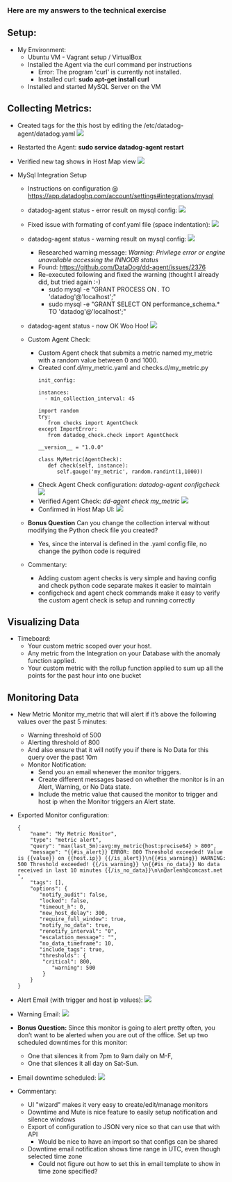 ### Here are my answers to the technical exercise

## Setup:
* My Environment:
  * Ubuntu VM - Vagrant setup / VirtualBox
  * Installed the Agent via the curl command per instructions
    * Error: The program 'curl' is currently not installed.
    * Installed curl: <b>sudo apt-get install curl</b>
  * Installed and started MySQL Server on the VM
  
## Collecting Metrics:
* Created tags for the this host by editing the /etc/datadog-agent/datadog.yaml
  <img src=screenshots/datadog.yaml.jpg>
 
* Restarted the Agent: <B>sudo service datadog-agent restart</B>
* Verified new tag shows in Host Map view
  <img src=screenshots/hostmap.jpg>

* MySql Integration Setup
  * Instructions on configuration @ https://app.datadoghq.com/account/settings#integrations/mysql
  * datadog-agent status - error result on mysql config:
    <img src=screenshots/mysql_error.png>
  * Fixed issue with formating of conf.yaml file (space indentation):
    <img src=screenshots/conf.yaml.jpg>
  * datadog-agent status - warning result on mysql config:
    <img src=screenshots/mysql_warning.png>
    * Researched warning message:  <I>Warning: Privilege error or engine unavailable accessing the INNODB status</I>
    * Found: https://github.com/DataDog/dd-agent/issues/2376
    * Re-executed following and fixed the warning (thought I already did, but tried again :-)
       * sudo mysql -e "GRANT PROCESS ON *.* TO 'datadog'@'localhost';"
       * sudo mysql -e "GRANT SELECT ON performance_schema.* TO 'datadog'@'localhost';"
  * datadog-agent status - now OK   Woo Hoo!
    <img src=screenshots/mysql_good.png>
    
  * Custom Agent Check:
    * Custom Agent check that submits a metric named my_metric with a random value between 0 and 1000.
    * Created conf.d/my_metric.yaml and checks.d/my_metric.py
      ```
      init_config:

      instances:
        - min_collection_interval: 45
      ```
      ```
      import random
      try:
         from checks import AgentCheck
      except ImportError:
         from datadog_check.check import AgentCheck

      __version__ = "1.0.0"

      class MyMetric(AgentCheck):
         def check(self, instance):
            self.gauge('my_metric', random.randint(1,1000))
      ```
    * Check Agent Check configuration: <I>datadog-agent configcheck</I>
      <img src=screenshots/my_metric_configcheck.png>
    * Verified Agent Check: <I>dd-agent check my_metric</I>
      <img src=screenshots/my_metric_check.png>
    * Confirmed in Host Map UI:
      <img src=screenshots/my_metric.png>
  
  * <B>Bonus Question</B> Can you change the collection interval without modifying the Python check file you created?
    * Yes, since the interval is defined in the .yaml config file, no change the python code is required
  * Commentary:
    * Adding custom agent checks is very simple and having config and check python code separate makes it easier to maintain
    * configcheck and agent check commands make it easy to verify the custom agent check is setup and running correctly
   
## Visualizing Data
  * Timeboard:
    * Your custom metric scoped over your host.
    * Any metric from the Integration on your Database with the anomaly function applied.
    * Your custom metric with the rollup function applied to sum up all the points for the past hour into one bucket

## Monitoring Data
  * New Metric Monitor my_metric that will alert if it’s above the following values over the past 5 minutes:
    * Warning threshold of 500
    * Alerting threshold of 800
    * And also ensure that it will notify you if there is No Data for this query over the past 10m
    * Monitor Notification:
      * Send you an email whenever the monitor triggers.
      * Create different messages based on whether the monitor is in an Alert, Warning, or No Data state.
      * Include the metric value that caused the monitor to trigger and host ip when the Monitor triggers an Alert state.
  * Exported Monitor configuration:
    ```
    {
	    "name": "My Metric Monitor",
	    "type": "metric alert",
	    "query": "max(last_5m):avg:my_metric{host:precise64} > 800",
	    "message": "{{#is_alert}} ERROR: 800 Threshold exceeded! Value is {{value}} on {{host.ip}} {{/is_alert}}\n{{#is_warning}} WARNING: 500 Threshold exceeded! {{/is_warning}} \n{{#is_no_data}} No data received in last 10 minutes {{/is_no_data}}\n\n@arlenh@comcast.net ",
	    "tags": [],
	    "options": {
		   "notify_audit": false,
		   "locked": false,
		   "timeout_h": 0,
		   "new_host_delay": 300,
		   "require_full_window": true,
		   "notify_no_data": true,
		   "renotify_interval": "0",
		   "escalation_message": "",
		   "no_data_timeframe": 10,
		   "include_tags": true,
		   "thresholds": {
		   	"critical": 800,
			   "warning": 500
		    }
        }
    }
    ```
  * Alert Email (with trigger and host ip values):
    <img src=screenshots/alert_email.png>
  * Warning Email:
    <img src=screenshots/warning_email.png>

  * <B>Bonus Question:</B> Since this monitor is going to alert pretty often, you don’t want to be alerted when you are out of the office. Set up two scheduled downtimes for this monitor:
    * One that silences it from 7pm to 9am daily on M-F,
    * One that silences it all day on Sat-Sun.
    
  * Email downtime scheduled:
    <img src=screenshots/downtime_email.png>

  * Commentary:
    * UI "wizard" makes it very easy to create/edit/manage monitors
    * Downtime and Mute is nice feature to easily setup notification and silence windows
    * Export of configuration to JSON very nice so that can use that with API
      * Would be nice to have an import so that configs can be shared
    * Downtime email notification shows time range in UTC, even though selected time zone
      * Could not figure out how to set this in email template to show in time zone specified?
      
        
      


